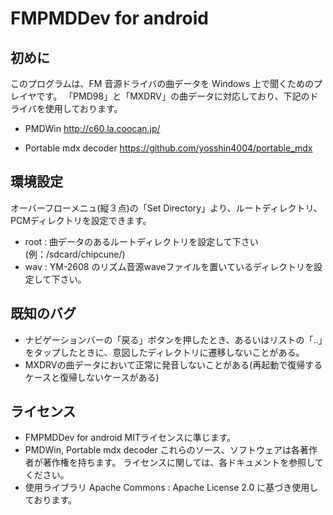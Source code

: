 # FMPMDDev for android

## 初めに
このプログラムは、FM 音源ドライバの曲データを Windows 上で聞くためのプレイヤです。
「PMD98」と「MXDRV」の曲データに対応しており、下記のドライバを使用しております。

* PMDWin
http://c60.la.coocan.jp/

* Portable mdx decoder
https://github.com/yosshin4004/portable_mdx


## 環境設定
オーバーフローメニュ(縦３点)の「Set Directory」より、ルートディレクトリ、PCMディレクトリを設定できます。
* root : 曲データのあるルートディレクトリを設定して下さい(例：/sdcard/chipcune/)
* wav : YM-2608 のリズム音源waveファイルを置いているディレクトリを設定して下さい。


## 既知のバグ
* ナビゲーションバーの「戻る」ボタンを押したとき、あるいはリストの「..」をタップしたときに、意図したディレクトリに遷移しないことがある。
* MXDRVの曲データにおいて正常に発音しないことがある(再起動で復帰するケースと復帰しないケースがある)


## ライセンス
* FMPMDDev for android
 MITライセンスに準じます。
* PMDWin, Portable mdx decoder
 これらのソース、ソフトウェアは各著作者が著作権を持ちます。 ライセンスに関しては、各ドキュメントを参照してください。
* 使用ライブラリ
 Apache Commons : Apache License 2.0 に基づき使用しております。

